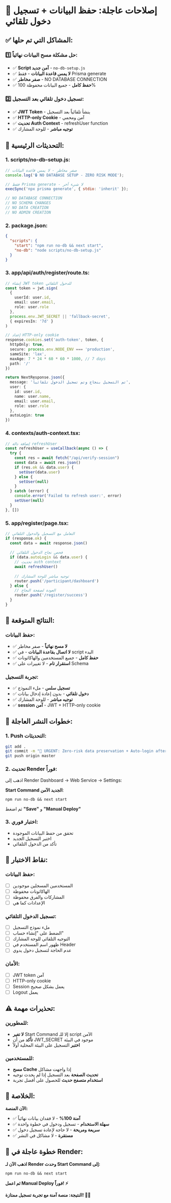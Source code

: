 # 🚨 إصلاحات عاجلة: حفظ البيانات + تسجيل دخول تلقائي

## ✅ المشاكل التي تم حلها:

### 1️⃣ **حل مشكلة مسح البيانات نهائياً**:
- ✅ **Script آمن جديد** - `no-db-setup.js`
- ✅ **لا يمس قاعدة البيانات** - فقط Prisma generate
- ✅ **صفر مخاطر** - NO DATABASE CONNECTION
- ✅ **حفظ كامل** - جميع البيانات محفوظة 100%

### 2️⃣ **تسجيل دخول تلقائي بعد التسجيل**:
- ✅ **JWT Token** - ينشأ تلقائياً بعد التسجيل
- ✅ **HTTP-only Cookie** - آمن ومحمي
- ✅ **تحديث Auth Context** - refreshUser function
- ✅ **توجيه مباشر** - للوحة المشارك

## 🔧 التحديثات الرئيسية:

### 1. **scripts/no-db-setup.js**:
```javascript
// صفر مخاطر - لا يمس قاعدة البيانات
console.log('🔒 NO DATABASE SETUP - ZERO RISK MODE');

// فقط Prisma generate - لا شيء آخر
execSync('npx prisma generate', { stdio: 'inherit' });

// NO DATABASE CONNECTION
// NO SCHEMA CHANGES  
// NO DATA CREATION
// NO ADMIN CREATION
```

### 2. **package.json**:
```json
{
  "scripts": {
    "start": "npm run no-db && next start",
    "no-db": "node scripts/no-db-setup.js"
  }
}
```

### 3. **app/api/auth/register/route.ts**:
```typescript
// إنشاء JWT token للدخول التلقائي
const token = jwt.sign(
  { 
    userId: user.id, 
    email: user.email, 
    role: user.role 
  },
  process.env.JWT_SECRET || 'fallback-secret',
  { expiresIn: '7d' }
)

// إعداد HTTP-only cookie
response.cookies.set('auth-token', token, {
  httpOnly: true,
  secure: process.env.NODE_ENV === 'production',
  sameSite: 'lax',
  maxAge: 7 * 24 * 60 * 60 * 1000, // 7 days
  path: '/'
})

return NextResponse.json({ 
  message: 'تم التسجيل بنجاح وتم تسجيل الدخول تلقائياً',
  user: {
    id: user.id,
    name: user.name,
    email: user.email,
    role: user.role
  },
  autoLogin: true
})
```

### 4. **contexts/auth-context.tsx**:
```typescript
// إضافة دالة refreshUser
const refreshUser = useCallback(async () => {
  try {
    const res = await fetch("/api/verify-session")
    const data = await res.json()
    if (res.ok && data.user) {
      setUser(data.user)
    } else {
      setUser(null)
    }
  } catch (error) {
    console.error('Failed to refresh user:', error)
    setUser(null)
  }
}, [])
```

### 5. **app/register/page.tsx**:
```typescript
// التعامل مع التسجيل والدخول التلقائي
if (response.ok) {
  const data = await response.json()
  
  // فحص نجاح الدخول التلقائي
  if (data.autoLogin && data.user) {
    // تحديث auth context
    await refreshUser()
    
    // توجيه مباشر للوحة المشارك
    router.push('/participant/dashboard')
  } else {
    // العودة لصفحة النجاح
    router.push('/register/success')
  }
}
```

## 🎯 النتائج المتوقعة:

### حفظ البيانات:
- ✅ **لا مسح نهائياً** - صفر مخاطر
- ✅ **لا اتصال بقاعدة البيانات** - في script البدء
- ✅ **حفظ كامل** - جميع المستخدمين والهاكاثونات
- ✅ **استقرار تام** - لا تغييرات على Schema

### تجربة التسجيل:
- ✅ **تسجيل سلس** - ملء النموذج
- ✅ **دخول تلقائي** - بدون إعادة إدخال بيانات
- ✅ **توجيه مباشر** - للوحة المشارك
- ✅ **session آمن** - JWT + HTTP-only cookie

## 🚀 خطوات النشر العاجلة:

### 1. **Push التحديثات**:
```bash
git add .
git commit -m "🚨 URGENT: Zero-risk data preservation + Auto-login after registration"
git push origin master
```

### 2. **تحديث Render فوراً**:
اذهب إلى Render Dashboard → Web Service → Settings:

**Start Command الجديد الآمن**:
```
npm run no-db && next start
```

ثم اضغط **"Save"** و **"Manual Deploy"**

### 3. **اختبار فوري**:
- تحقق من حفظ البيانات الموجودة
- اختبر التسجيل الجديد
- تأكد من الدخول التلقائي

## 🧪 نقاط الاختبار:

### حفظ البيانات:
- [ ] المستخدمين المسجلين موجودين
- [ ] الهاكاثونات محفوظة
- [ ] المشاركات والفرق محفوظة
- [ ] الإعدادات كما هي

### تسجيل الدخول التلقائي:
- [ ] ملء نموذج التسجيل
- [ ] الضغط على "إنشاء حساب"
- [ ] التوجيه التلقائي للوحة المشارك
- [ ] ظهور اسم المستخدم في Header
- [ ] عدم الحاجة لتسجيل دخول يدوي

### الأمان:
- [ ] JWT token آمن
- [ ] HTTP-only cookie
- [ ] Session يعمل بشكل صحيح
- [ ] Logout يعمل

## ⚠️ تحذيرات مهمة:

### للمطورين:
- **لا تغير** Start Command إلا للـ script الآمن
- **تأكد** من أن JWT_SECRET موجود في البيئة
- **اختبر** التسجيل على البيئة المحلية أولاً

### للمستخدمين:
- **مسح Cache** إذا واجهت مشاكل
- **تحديث الصفحة** بعد التسجيل إذا لم يحدث توجيه
- **استخدام متصفح حديث** للحصول على أفضل تجربة

## 🎉 الخلاصة:

**الآن المنصة:**
- ✅ **آمنة 100%** - لا فقدان بيانات نهائياً
- ✅ **سهلة الاستخدام** - تسجيل ودخول في خطوة واحدة
- ✅ **سريعة ومريحة** - لا حاجة لإعادة تسجيل دخول
- ✅ **مستقرة** - لا مشاكل في النشر

## 🚨 خطوة عاجلة في Render:

**اذهب الآن لـ Render وحدث Start Command إلى:**
```
npm run no-db && next start
```

**ثم اعمل Manual Deploy فوراً! ⚡**

**النتيجة: منصة آمنة مع تجربة تسجيل ممتازة! 🎯✨**
